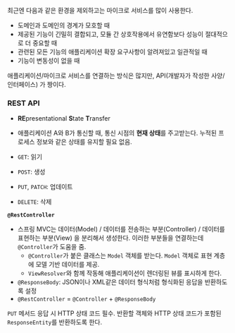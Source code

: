 최근엔 다음과 같은 환경을 제외하고는 마이크로 서비스를 많이 사용한다.

- 도메인과 도메인의 경계가 모호할 때
- 제공된 기능이 긴밀히 결합되고, 모듈 간 상호작용에서 유연함보다 성능이 절대적으로 더 중요할 때
- 관련된 모든 기능의 애플리케이션 확장 요구사항이 알려져있고 일관적일 때
- 기능이 변동성이 없을 때



애플리케이션/마이크로 서비스를 연결하는 방식은 많지만, API(개발자가 작성한 사양/인터페이스) 가 짱이다.



### REST API

- **RE**presentational **S**tate **T**ransfer
- 애플리케이션 A와 B가 통신할 때, 통신 시점의 **현재 상태**를 주고받는다. 누적된 프로세스 정보와 같은 상태를 유지할 필요 없음.

- `GET`: 읽기
- `POST`: 생성
- `PUT`, `PATCH`: 업데이트
- `DELETE`: 삭제





**`@RestController`**

- 스프링 MVC는 데이터(Model) / 데이터를 전송하는 부분(Controller) / 데이터를 표현하는 부분(View) 을 분리해서 생성한다. 이러한 부분들을 연결하는데 `@Controller`가 도움을 줌.
  - `@Controller`가 붙은 클래스는 `Model` 객체를 받는다. `Model` 객체로 표현 계층에 모델 기반 데이터를 제공.
  - `ViewResolver`와 함께 작동해 애플리케이션이 렌더링된 뷰를 표시하게 한다.
- `@ResponseBody`: JSON이나 XML같은 데이터 형식처럼 형식화된 응답을 반환하도록 설정
- `@RestController` = `@Controller` + `@ResponseBody`



`PUT` 메서드 응답 시 HTTP 상태 코드 필수. 반환할 객체와 HTTP 상태 코드가 포함된 `ResponseEntity`를 반환하도록 한다.

